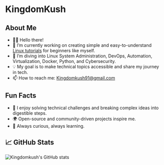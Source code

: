 # KingdomKush

## About Me

- 👋🏿 Hello there!
- 🔭 I’m currently working on creating simple and easy-to-understand [Linux tutorials](https://github.com/Kingdomkush/Tutorials) for beginners like myself.
- 🌱 I’m diving into Linux System Administration, DevOps, Automation, Virtualization, Docker, Python, and Cybersecurity.
- 💡 My goal is to make technical topics accessible and share my journey in tech.
- 📫 How to reach me: <Kingdomkush91@gmail.com>

## Fun Facts

- 🎯 I enjoy solving technical challenges and breaking complex ideas into digestible steps.
- 🌍 Open-source and community-driven projects inspire me.
- 🚀 Always curious, always learning.

## 📈 GitHub Stats

![Kingdomkush's GitHub stats](https://github-readme-stats.vercel.app/api?username=Kingdomkush&show_icons=true&theme=radical)

<!--
**Kingdomkush/Kingdomkush** is a ✨ _special_ ✨ repository because its `README.md` (this file) appears on your GitHub profile.

Here are some ideas to get you started:

- 🔭 I’m currently working on ...
- 🌱 I’m currently learning ...
- 👯 I’m looking to collaborate on ...
- 🤔 I’m looking for help with ...
- 💬 Ask me about ...
- 📩 How to reach me: ...
- 😄 Pronouns: ...
- ⚡ Fun fact: ...
-->
